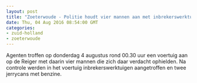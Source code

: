 ```yaml
---
layout: post
title: "Zoeterwoude - Politie houdt vier mannen aan met inbrekerswerktuig"
date: Thu, 04 Aug 2016 08:54:00 GMT
categories: 
- zuid-holland 
- zoeterwoude 
---
```


Agenten troffen op donderdag 4 augustus rond 00.30 uur een voertuig aan op de Reiger met daarin vier mannen die zich daar verdacht ophielden. Na controle werden in het voertuig inbrekerswerktuigen aangetroffen en twee jerrycans met benzine.
